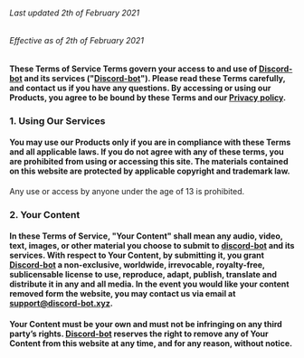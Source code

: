 ###### Last updated 2th of February 2021
###### Effective as of 2th of February 2021

#### These Terms of Service Terms govern your access to and use of [Discord-bot](https://discord-bot.xyz) and its services ("[Discord-bot](https://discord-bot.xyz/)"). Please read these Terms carefully, and contact us if you have any questions. By accessing or using our Products, you agree to be bound by these Terms and our [Privacy policy](https://discord-bot.xyz/policy).

### 1. Using Our Services
#### You may use our Products only if you are in compliance with these Terms and all applicable laws. If you do not agree with any of these terms, you are prohibited from using or accessing this site. The materials contained on this website are protected by applicable copyright and trademark law.
Any use or access by anyone under the age of 13 is prohibited.

### 2. Your Content
#### In these Terms of Service, "Your Content" shall mean any audio, video, text, images, or other material you choose to submit to [discord-bot](https://discord-bot.xyz) and its services. With respect to Your Content, by submitting it, you grant [Discord-bot](https://discord-bot.xyz) a non-exclusive, worldwide, irrevocable, royalty-free, sublicensable license to use, reproduce, adapt, publish, translate and distribute it in any and all media. In the event you would like your content removed form the website, you may contact us via email at [support@discord-bot.xyz](mailto:support@discord-bot.xyz).

#### Your Content must be your own and must not be infringing on any third party’s rights. [Discord-bot](https://discord-bot.xyz) reserves the right to remove any of Your Content from this website at any time, and for any reason, without notice.
